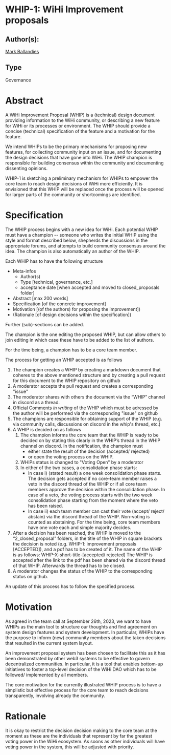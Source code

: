 # WHIP-1: WiHi Improvement proposals

## Author(s):

[Mark Ballandies](https://twitter.com/BallandiesMC)

## Type

Governance

# Abstract 

A WiHi Improvement Proposal (WHIP) is a (technical) design document providing information to the WiHi community, or describing a new feature for WiHi or its processes or environment. The WHIP should provide a concise (technical) specification of the feature and a motivation for the feature.

We intend WHIPs to be the primary mechanisms for proposing new features, for collecting community input on an issue, and for documenting the design decisions that have gone into WiHi. The WHIP champion is responsible for building consensus within the community and documenting dissenting opinions.

WHIP-1 is sketching a preliminary mechanism for WHIPs to empower the core team to reach design decisions of WiHi more efficiently. It is envisioned that this WHIP will be replaced once the process will be opened for larger parts of the community or shortcomings are identified.

# Specification 

The WHIP process begins with a new idea for WiHi. Each potential WHIP must have a champion -- someone who writes the initial WHIP using the style and format described below, shepherds the discussions in the appropriate forums, and attempts to build community consensus around the idea. The champion is also automatically an author of the WHIP.

Each WHIP has to have the following structure

- Meta-infos
    - Author(s)
    - Type [technical, governance, etc.]
    - acceptance date [when accepted and moved to closed_proposals folder]
- Abstract [max 200 words]
- Specification [of the concrete improvement]
- Motivation [(of the authors) for proposing the improvement])
- (Rationale [of design decisions within the specification])

Further (sub)-sections can be added.

The champion is the one editing the proposed WHIP, but can allow others to join editing in which case these have to be added to the list of authors.

For the time being, a champion has to be a core team member. 

The process for getting an WHIP accepted is as follows

1. The champion creates a WHIP by creating a markdown document that coheres to the above mentioned structure and by creating a pull request for this document to the WHIP repository on github
2. A moderator accepts the pull request and creates a corresponding "issue"
2. The moderator shares with others the document via the “WHIP” channel in discord as a thread. 
3. Official Comments *in writing* of the WHIP which must be adressed by the author will be performed via the corresponding "issue" on github
4. The champions are responsible for obtaining support of the WHIP (e.g. via community calls, discussions on discord in the whip's thread, etc.)
5. A WHIP is decided on as follows
    1. The champion informs the core team that the WHIP is ready to be decided on by stating this clearly in the WHIP’s thread in the WHIP channel on discord. In the notification, the champion must
        - either state the result of the decision (accepted/ rejected) 
        - or open the voting process on the WHIP.
    2. WHIPs status is changed to "Voting Open" by a moderator
    2. In either of the two cases, a consolidation phase starts:
        - In case i) (stated result) a one week consolidation phase starts. The decision gets accepted if no core-team member raises a veto in the discord thread of the WHIP or if all core team members approve the decision within the consolidation phase. In case of a veto, the voting process starts with the two week consolidation phase starting from the moment where the veto has been raised.
        - In case ii) each team member can cast their vote (accept/ reject/ abstain) via the discord thread of the WHIP. Non-voting is counted as abstaining. For the time being, core team members have one vote each and simple majority decides.  
6. After a decision has been reached, the WHIP is moved to the “2_closed_proposal” folders, in the title of the WHIP in square brackets the decision is noted (e.g. WHIP-1: improvement proposals [ACCEPTED]), and a pdf has to be created of it. The name of the WHIP is as follows: WHIP-X-short-title-[accepted/ rejected]
The WHIP is accepted after the link to the pdf has been shared via the discord thread of that WHIP. Afterwards the thread has to be closed. 
7. A moderator changes the status of the WHIP to the corresponding status on github.

An update of this process has to follow the specified process.

# Motivation

As agreed in the team call at September 26th, 2023, we want to have WHIPs as the main tool to structure our thoughts and find agreement on system design features and system development. In particular, WHIPs have the purpose to inform (new) community members about the taken decisions that resulted in the current system layout.

An improvement proposal system has been chosen to facilitate this as it has been demonstrated by other web3 systems to be effective to govern decentralized communities. In particular, it is a tool that enables bottom-up initiatives to foster a top-level decision of the WiHi DAO which has to be followed/ implemented by all members. 

The core motivation for the currently illustrated WHIP process is to have a simplistic but effective process for the core team to reach decisions transparently, involving already the community. 

# Rationale

It is okay to restrict the decision decision making to the core team at the moment as these are the individuals that represent by far the greatest voting power in the WiHi ecosystem. As soons as other individuals will have voting power in the system, this will be adjusted with priority.

